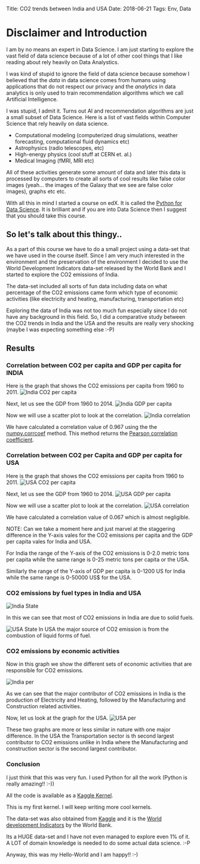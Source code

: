 Title: CO2 trends between India and USA
Date: 2018-06-21
Tags: Env, Data

# Disclaimer and Introduction
I am by no means an expert in Data Science. I am just starting to
explore the vast field of data science because of a lot of other cool
things that I like reading about rely heavily on Data Analystics.

I was kind of stupid to ignore the field of data science because
somehow I believed that the _data_ in data science comes from humans
using applications that do not respect our privacy and the _analytics_
in data analytics is only used to train recommendation algorithms
which we call Artificial Intelligence.

I was stupid, I admit it. Turns out AI and recommendation algorithms
are just a small subset of Data Science. Here is a list of vast fields
within Computer Science that rely heavily on data science.

- Computational modeling (computerized drug simulations, weather
  forecasting, computational fluid dynamics etc)
- Astrophysics (radio telescopes, etc)
- High-energy physics (cool stuff at CERN et. al.)
- Medical Imaging (fMRI, MRI etc)

All of these activities generate some amount of data and later this
data is processed by computers to create all sorts of cool results
like false color images (yeah... the images of the Galaxy that we see
are false color images), graphs etc etc.

With all this in mind I started a course on edX. It is called
the
[Python for Data Science](https://courses.edx.org/courses/course-v1:UCSanDiegoX+DSE200x+1T2018/course/).
It is brilliant and if you are into Data Science then I suggest that
you should take this course.

## So let's talk about this thingy..

As a part of this course we have to do a small project using a data-set
that we have used in the course itself. Since I am very much
interested in the environment and the preservation of the environment
I decided to use the World Development Indicators data-set released by
the World Bank and I started to explore the CO2 emissions of India.

The data-set included all sorts of fun data including data on what
percentage of the CO2 emissions came form which type of economic
activities (like electricity and heating, manufacturing,
transportation etc)

Exploring the data of India was not too much fun especially since I do
not have any background in this field. So, I did a comparative study
between the CO2 trends in India and the USA and the results are
really very shocking (maybe I was expecting something else :-P)

## Results
### Correlation between CO2 per capita and GDP per capita for INDIA

Here is the graph that shows the CO2 emissions per capita from 1960 to 2011.
![India CO2 per capita](/assets/images/2018-06-21/indiaCo2.png)
	
Next, let us see the GDP from 1960 to 2014.
![India GDP per capita](/assets/images/2018-06-21/indiaGdp.png)

Now we will use a scatter plot to look at the correlation.
![India correlation](/assets/images/2018-06-21/indiaCor.png)

We have calculated a correlation value of 0.967 using the
the
[numpy.corrcoef](https://docs.scipy.org/doc/numpy/reference/generated/numpy.corrcoef.html) method. This
method returns
the
[Pearson correlation coefficient](https://en.wikipedia.org/wiki/Pearson_correlation_coefficient).

### Correlation between CO2 per Capita and GDP per capita for USA

Here is the graph that shows the CO2 emissions per capita from 1960 to 2011.
![USA CO2 per capita](/assets/images/2018-06-21/usaCo2.png)
	
Next, let us see the GDP from 1960 to 2014.
![USA GDP per capita](/assets/images/2018-06-21/usaGdp.png)

Now we will use a scatter plot to look at the correlation.
![USA correlation](/assets/images/2018-06-21/usaCor.png)

We have calculated a correlation value of 0.067 which is almost negligible.

NOTE: Can we take a moment here and just marvel at the staggering difference in the Y-axis vales for the CO2 emissions per capita and the GDP per capita vales for India and USA.

For India the range of the Y-axis of the CO2 emissions is 0-2.0 metric tons per capita while the same range is 0-25 metric tons per capita or the USA.

Similarly the range of the Y-axis of GDP per capita is 0-1200 US for India while the same range is 0-50000 US$ for the USA. 

### CO2 emissions by fuel types in India and USA

![India State](/assets/images/2018-06-21/indiaState.png)

In this we can see that most of CO2 emissions in India are due to solid fuels. 

![USA State](/assets/images/2018-06-21/usaState.png)
In USA the major source of CO2 emission is from the combustion of liquid forms of fuel. 

### CO2 emissions by economic activities

Now in this graph we show the different sets of economic activities that are responsible for CO2 emissions.

![India per](/assets/images/2018-06-21/indiaPer.png)

As we can see that the major contributor of CO2 emissions in India is
the production of Electricity and Heating, followed by the
Manufacturing and Construction related activities.

Now, let us look at the graph for the USA.
![USA per](/assets/images/2018-06-21/usaPer.png)

These two graphs are more or less similar in nature with one major
difference. In the USA the Transportation sector is th second largest
contributor to CO2 emissions unlike in India where the Manufacturing
and construction sector is the second largest contributor.


### Conclusion
I just think that this was very fun. 
I used Python for all the work (Python is really amazing!! :-))

All the code is available as
a
[Kaggle Kernel](https://www.kaggle.com/data83/comparative-study-of-co2-trends-in-india-and-usa). 

This is my first kernel. I will keep writing more cool kernels. 

The data-set was also obtained from [Kaggle](kaggle.com) and it is the [World development Indicators](https://www.kaggle.com/worldbank/world-development-indicators) by the World Bank. 

Its a HUGE data-set and I have not even managed to explore even 1% of
it. A LOT of domain knowledge is needed to do some actual data
science. :-P

Anyway, this was my Hello-World and I am happy!! :-)



